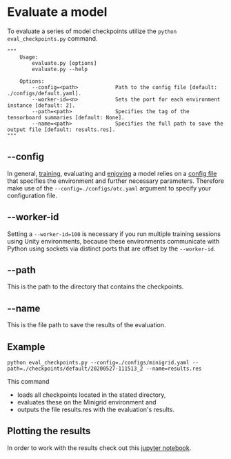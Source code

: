 # Evaluate a model

To evaluate a series of model checkpoints utilize the `python eval_checkpoints.py` command.

```
"""
    Usage:
        evaluate.py [options]
        evaluate.py --help

    Options:
        --config=<path>            Path to the config file [default: ./configs/default.yaml].
        --worker-id=<n>            Sets the port for each environment instance [default: 2].
        --path=<path>              Specifies the tag of the tensorboard summaries [default: None].
        --name=<path>              Specifies the full path to save the output file [default: results.res].
"""
```

## --config

In general, [training](training.md), evaluating and [enjoying](enjoy.md) a model relies on a [config file](configuration.md) that specifies the environment and further necessary parameters.
Therefore make use of the `--config=./configs/otc.yaml` argument to specify your configuration file.

## --worker-id
Setting a `--worker-id=100` is necessary if you run multiple training sessions using Unity environments, because these environments communicate with Python using sockets via distinct ports that are offset by the `--worker-id`.

## --path
This is the path to the directory that contains the checkpoints.

## --name
This is the file path to save the results of the evaluation.

## Example
```
python eval_checkpoints.py --config=./configs/minigrid.yaml --path=./checkpoints/default/20200527-111513_2 --name=results.res
```
This command
- loads all checkpoints located in the stated directory,
- evaluates these on the Minigrid environment and
- outputs the file results.res with the evaluation's results.

## Plotting the results
In order to work with the results check out this [jupyter notebook](../notebooks/plot_checkpoint_results.ipynb).
